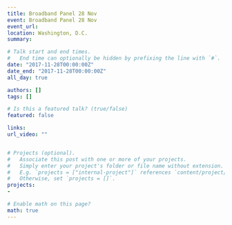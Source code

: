 ```yaml
---
title: Broadband Panel 28 Nov
event: Broadband Panel 28 Nov
event_url: 
location: Washington, D.C.
summary: 

# Talk start and end times.
#   End time can optionally be hidden by prefixing the line with `#`.
date: "2017-11-28T00:00:00Z"
date_end: "2017-11-28T00:00:00Z"
all_day: true

authors: []
tags: []

# Is this a featured talk? (true/false)
featured: false

links:
url_video: ""


# Projects (optional).
#   Associate this post with one or more of your projects.
#   Simply enter your project's folder or file name without extension.
#   E.g. `projects = ["internal-project"]` references `content/project/deep-learning/index.md`.
#   Otherwise, set `projects = []`.
projects:
- 

# Enable math on this page?
math: true
---
```





